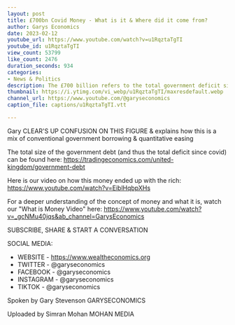 ```yaml
---
layout: post
title: £700bn Covid Money - What is it & Where did it come from?
author: Garys Economics
date: 2023-02-12
youtube_url: https://www.youtube.com/watch?v=u1RqztaTgTI
youtube_id: u1RqztaTgTI
view_count: 53799
like_count: 2476
duration_seconds: 934
categories:
- News & Politics
description: The £700 billion refers to the total government deficit since the beginning of Covid-19 as of February 2023.
thumbnail: https://i.ytimg.com/vi_webp/u1RqztaTgTI/maxresdefault.webp
channel_url: https://www.youtube.com/@garyseconomics
caption_file: captions/u1RqztaTgTI.vtt

---
```


Gary CLEAR'S UP CONFUSION ON THIS FIGURE & explains how this is a mix of conventional government borrowing & quantitative easing

The total size of the government debt (and thus the total deficit since covid) can be found here:
https://tradingeconomics.com/united-kingdom/government-debt

Here is our video on how this money ended up with the rich:
https://www.youtube.com/watch?v=EiblHqbpXHs

For a deeper understanding of the concept of money and what it is, watch our "What is Money Video" here:
https://www.youtube.com/watch?v=_gcNMu40jqs&ab_channel=GarysEconomics


SUBSCRIBE, SHARE & START A CONVERSATION


SOCIAL MEDIA:
- WEBSITE - https://www.wealtheconomics.org
- TWITTER - @garyseconomics
- FACEBOOK - @garyseconomics
- INSTAGRAM - @garyseconomics
- TIKTOK - @garyseconomics


Spoken by Gary Stevenson
GARYSECONOMICS


Uploaded by Simran Mohan
MOHAN MEDIA
